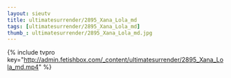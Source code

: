 ```yaml
--- 
layout: sieutv
title: ultimatesurrender/2895_Xana_Lola_md
tags: [ultimatesurrender/2895_Xana_Lola_md]
thumb_: ultimatesurrender/2895_Xana_Lola_md.jpg
---
```

{% include tvpro key="http://admin.fetishbox.com/_content/ultimatesurrender/2895_Xana_Lola_md.mp4" %} 
